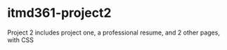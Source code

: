 # itmd361-project2
Project 2 includes project one, a professional resume, and 2 other pages, with CSS
